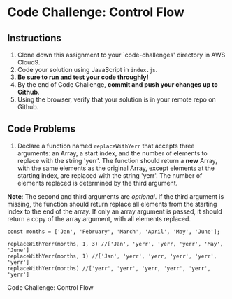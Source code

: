 # Code Challenge: Control Flow

## Instructions

1. Clone down this assignment to your `code-challenges' directory in AWS Cloud9.  
2. Code your solution using JavaScript in `index.js`. 
3. **Be sure to run and test your code throughly!**
4. By the end of Code Challenge, **commit and push your changes up to Github**.
5. Using the browser, verify that your solution is in your remote repo on Github.

## Code Problems

1. Declare a function named `replaceWithYerr` that accepts three arguments: an Array, a start index, and the number of elements to replace with the string 'yerr'. The function should return a **new** Array, with the same elements as the original Array, except elements at the starting index, are replaced with the string 'yerr'. The number of elements replaced is determined by the third argument. 

**Note**: The second and third arguments are *optional*. If the third argument is missing, the function should return replace all elements from the starting index to the end of the array. If only an array argument is passed, it should return a copy of the array argument, with all elements replaced.
```
const months = ['Jan', 'February', 'March', 'April', 'May', 'June'];

replaceWithYerr(months, 1, 3) //['Jan', 'yerr', 'yerr, 'yerr', 'May', 'June']
replaceWithYerr(months, 1) //['Jan', 'yerr', 'yerr, 'yerr', 'yerr', 'yerr']
replaceWithYerr(months) //['yerr', 'yerr', 'yerr, 'yerr', 'yerr', 'yerr']
```
Code Challenge: Control Flow